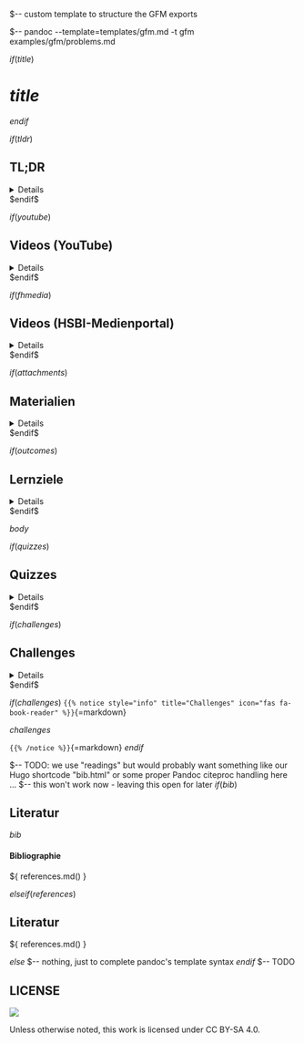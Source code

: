 $-- custom template to structure the GFM exports

$-- pandoc --template=templates/gfm.md -t gfm examples/gfm/problems.md

$if(title)$
# $title$
$endif$


$if(tldr)$
## TL;DR

<details>

$tldr$

</details>
$endif$


$if(youtube)$
## Videos (YouTube)

<details>

$for(youtube)$
$if(youtube.name)$
- [$youtube.name$]($youtube.link$)
$else$
- $youtube.link$
$endif$
$endfor$

</details>
$endif$


$if(fhmedia)$
## Videos (HSBI-Medienportal)

<details>

$for(fhmedia)$
$if(fhmedia.name)$
- [$fhmedia.name$]($fhmedia.link$)
$else$
- $fhmedia.link$
$endif$
$endfor$

</details>
$endif$


$if(attachments)$
## Materialien

<details>

$for(attachments)$
$if(attachments.name)$
- [$attachments.name$]($attachments.link$)
$else$
- $attachments.link$
$endif$
$endfor$

</details>
$endif$


$if(outcomes)$
## Lernziele

<details>

$for(outcomes)$
$if(outcomes.k1)$
- K1: $outcomes.k1$
$endif$
$if(outcomes.k2)$
- K2: $outcomes.k2$
$endif$
$if(outcomes.k3)$
- K3: $outcomes.k3$
$endif$
$endfor$

</details>
$endif$


$body$


$if(quizzes)$
## Quizzes

<details>

$for(quizzes)$
$if(quizzes.name)$
- [$quizzes.name$]($quizzes.link$)
$else$
- $quizzes.link$
$endif$
$endfor$

</details>
$endif$


$if(challenges)$
## Challenges

<details>

$challenges$

</details>
$endif$


$if(challenges)$
`{{% notice style="info" title="Challenges" icon="fas fa-book-reader" %}}`{=markdown}

$challenges$

`{{% /notice %}}`{=markdown}
$endif$


$-- TODO: we use "readings" but would probably want something like our Hugo shortcode "bib.html" or some proper Pandoc citeproc handling here ...
$-- this won't work now - leaving this open for later
$if(bib)$
## Literatur
$bib$

#### Bibliographie
${ references.md() }

$elseif(references)$
## Literatur
${ references.md() }

$else$
$--  nothing, just to complete pandoc's template syntax
$endif$
$-- TODO


## LICENSE
![](https://licensebuttons.net/l/by-sa/4.0/88x31.png)

Unless otherwise noted, this work is licensed under CC BY-SA 4.0.
